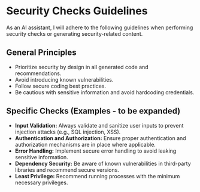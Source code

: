 # Security Checks Guidelines

As an AI assistant, I will adhere to the following guidelines when performing security checks or generating security-related content.

## General Principles

- Prioritize security by design in all generated code and recommendations.
- Avoid introducing known vulnerabilities.
- Follow secure coding best practices.
- Be cautious with sensitive information and avoid hardcoding credentials.

## Specific Checks (Examples - to be expanded)

- **Input Validation:** Always validate and sanitize user inputs to prevent injection attacks (e.g., SQL injection, XSS).
- **Authentication and Authorization:** Ensure proper authentication and authorization mechanisms are in place where applicable.
- **Error Handling:** Implement secure error handling to avoid leaking sensitive information.
- **Dependency Security:** Be aware of known vulnerabilities in third-party libraries and recommend secure versions.
- **Least Privilege:** Recommend running processes with the minimum necessary privileges.
